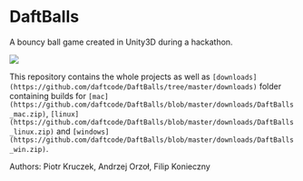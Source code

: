 # DaftBalls

A bouncy ball game created in Unity3D during a hackathon.

![](https://github.com/daftcode/DaftBalls/blob/master/DaftBalls.gif)

This repository contains the whole projects as well as ```[downloads](https://github.com/daftcode/DaftBalls/tree/master/downloads)``` folder containing builds for ```[mac](https://github.com/daftcode/DaftBalls/blob/master/downloads/DaftBalls_mac.zip)```, ```[linux](https://github.com/daftcode/DaftBalls/blob/master/downloads/DaftBalls_linux.zip)``` and ```[windows](https://github.com/daftcode/DaftBalls/blob/master/downloads/DaftBalls_win.zip)```.


Authors: Piotr Kruczek, Andrzej Orzoł, Filip Konieczny
